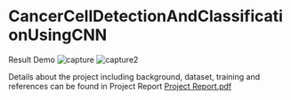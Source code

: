 # CancerCellDetectionAndClassificationUsingCNN

Result Demo
![capture](https://user-images.githubusercontent.com/41398645/42961233-3805d642-8b5c-11e8-8bca-71fd60ddf0d5.JPG)
![capture2](https://user-images.githubusercontent.com/41398645/42961234-381236c6-8b5c-11e8-9fe8-0e1059304ea7.JPG)

Details about the project including background, dataset, training and references can be found in Project Report
[Project Report.pdf](https://github.com/sheldonjuli/CancerCellDetectionAndClassificationUsingCNN/files/2211100/Project.Report.pdf)
